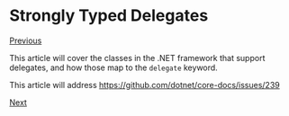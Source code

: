 # Strongly Typed Delegates

[Previous](delegate-class.md)

This article will cover the classes in the .NET framework
that support delegates, and how those map to the `delegate`
keyword.

This article will address https://github.com/dotnet/core-docs/issues/239

[Next](delegates-patterns.md)
